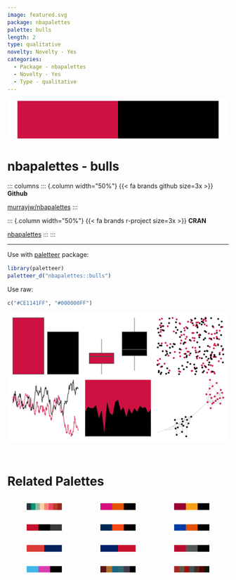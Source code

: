 ```yaml
---
image: featured.svg
package: nbapalettes
palette: bulls
length: 2
type: qualitative
novelty: Novelty - Yes
categories:
  - Package - nbapalettes
  - Novelty - Yes
  - Type - qualitative
---
```


![](featured.svg)

# nbapalettes - bulls 

::: columns
::: {.column width="50%"}
{{< fa brands github size=3x >}}
**Github**

[murrayjw/nbapalettes](https://github.com/murrayjw/nbapalettes)
:::

::: {.column width="50%"}
{{< fa brands r-project size=3x >}}
**CRAN**

[nbapalettes](https://CRAN.R-project.org/package=nbapalettes)
:::
:::

<hr> 

Use with [paletteer](https://emilhvitfeldt.github.io/paletteer/) package:

```r
library(paletteer)
paletteer_d("nbapalettes::bulls")
```

Use raw:

```r
c("#CE1141FF", "#000000FF")
``` 

![](examples.png) 

<br>

# Related Palettes

<div class="list" style="display: grid; grid-template-columns: auto auto auto;"> <figure class="figure">
<a href="../../awtools/a_palette/"> <img src="../../awtools/a_palette/featured.svg" style="width: 100%;" class="figure-img"></a>
</figure> <figure class="figure">
<a href="../../nbapalettes/heat_0506/"> <img src="../../nbapalettes/heat_0506/featured.svg" style="width: 100%;" class="figure-img"></a>
</figure> <figure class="figure">
<a href="../../nbapalettes/heat/"> <img src="../../nbapalettes/heat/featured.svg" style="width: 100%;" class="figure-img"></a>
</figure> <figure class="figure">
<a href="../../nbapalettes/blazers_statement/"> <img src="../../nbapalettes/blazers_statement/featured.svg" style="width: 100%;" class="figure-img"></a>
</figure> <figure class="figure">
<a href="../../nbapalettes/mavericks_retro/"> <img src="../../nbapalettes/mavericks_retro/featured.svg" style="width: 100%;" class="figure-img"></a>
</figure> <figure class="figure">
<a href="../../nbapalettes/knicks_retro/"> <img src="../../nbapalettes/knicks_retro/featured.svg" style="width: 100%;" class="figure-img"></a>
</figure> <figure class="figure">
<a href="../../nbapalettes/cavaliers_retro/"> <img src="../../nbapalettes/cavaliers_retro/featured.svg" style="width: 100%;" class="figure-img"></a>
</figure> <figure class="figure">
<a href="../../nbapalettes/sixers_retro/"> <img src="../../nbapalettes/sixers_retro/featured.svg" style="width: 100%;" class="figure-img"></a>
</figure> <figure class="figure">
<a href="../../nbapalettes/raptors_statement/"> <img src="../../nbapalettes/raptors_statement/featured.svg" style="width: 100%;" class="figure-img"></a>
</figure> <figure class="figure">
<a href="../../nbapalettes/heat_vice/"> <img src="../../nbapalettes/heat_vice/featured.svg" style="width: 100%;" class="figure-img"></a>
</figure> <figure class="figure">
<a href="../../trekcolors/starfleet2/"> <img src="../../trekcolors/starfleet2/featured.svg" style="width: 100%;" class="figure-img"></a>
</figure> <figure class="figure">
<a href="../../wesanderson/BottleRocket1/"> <img src="../../wesanderson/BottleRocket1/featured.svg" style="width: 100%;" class="figure-img"></a>
</figure> 
</div>
